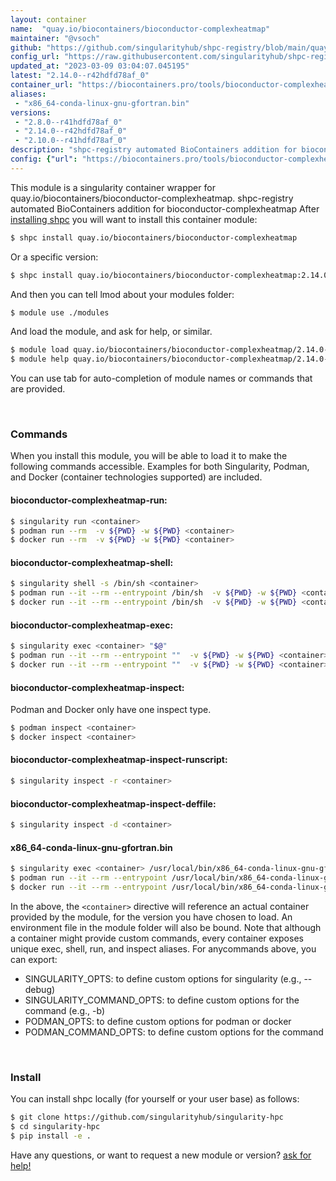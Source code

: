 ```yaml
---
layout: container
name:  "quay.io/biocontainers/bioconductor-complexheatmap"
maintainer: "@vsoch"
github: "https://github.com/singularityhub/shpc-registry/blob/main/quay.io/biocontainers/bioconductor-complexheatmap/container.yaml"
config_url: "https://raw.githubusercontent.com/singularityhub/shpc-registry/main/quay.io/biocontainers/bioconductor-complexheatmap/container.yaml"
updated_at: "2023-03-09 03:04:07.045195"
latest: "2.14.0--r42hdfd78af_0"
container_url: "https://biocontainers.pro/tools/bioconductor-complexheatmap"
aliases:
 - "x86_64-conda-linux-gnu-gfortran.bin"
versions:
 - "2.8.0--r41hdfd78af_0"
 - "2.14.0--r42hdfd78af_0"
 - "2.10.0--r41hdfd78af_0"
description: "shpc-registry automated BioContainers addition for bioconductor-complexheatmap"
config: {"url": "https://biocontainers.pro/tools/bioconductor-complexheatmap", "maintainer": "@vsoch", "description": "shpc-registry automated BioContainers addition for bioconductor-complexheatmap", "latest": {"2.14.0--r42hdfd78af_0": "sha256:de8bd94b5677e2f1280a1819eb24e0889e40ece916aae343cf80e2822ef19c78"}, "tags": {"2.8.0--r41hdfd78af_0": "sha256:d29dedb8362cfca2ecc457310c24c64f92d77762b83cbd2c04cf8b2d881cde94", "2.14.0--r42hdfd78af_0": "sha256:de8bd94b5677e2f1280a1819eb24e0889e40ece916aae343cf80e2822ef19c78", "2.10.0--r41hdfd78af_0": "sha256:0de102719b0332c18a014fe980af8417ac25ed4a82d9283c28db1de9f0f38def"}, "docker": "quay.io/biocontainers/bioconductor-complexheatmap", "aliases": {"x86_64-conda-linux-gnu-gfortran.bin": "/usr/local/bin/x86_64-conda-linux-gnu-gfortran.bin"}}
---
```


This module is a singularity container wrapper for quay.io/biocontainers/bioconductor-complexheatmap.
shpc-registry automated BioContainers addition for bioconductor-complexheatmap
After [installing shpc](#install) you will want to install this container module:


```bash
$ shpc install quay.io/biocontainers/bioconductor-complexheatmap
```

Or a specific version:

```bash
$ shpc install quay.io/biocontainers/bioconductor-complexheatmap:2.14.0--r42hdfd78af_0
```

And then you can tell lmod about your modules folder:

```bash
$ module use ./modules
```

And load the module, and ask for help, or similar.

```bash
$ module load quay.io/biocontainers/bioconductor-complexheatmap/2.14.0--r42hdfd78af_0
$ module help quay.io/biocontainers/bioconductor-complexheatmap/2.14.0--r42hdfd78af_0
```

You can use tab for auto-completion of module names or commands that are provided.

<br>

### Commands

When you install this module, you will be able to load it to make the following commands accessible.
Examples for both Singularity, Podman, and Docker (container technologies supported) are included.

#### bioconductor-complexheatmap-run:

```bash
$ singularity run <container>
$ podman run --rm  -v ${PWD} -w ${PWD} <container>
$ docker run --rm  -v ${PWD} -w ${PWD} <container>
```

#### bioconductor-complexheatmap-shell:

```bash
$ singularity shell -s /bin/sh <container>
$ podman run --it --rm --entrypoint /bin/sh  -v ${PWD} -w ${PWD} <container>
$ docker run --it --rm --entrypoint /bin/sh  -v ${PWD} -w ${PWD} <container>
```

#### bioconductor-complexheatmap-exec:

```bash
$ singularity exec <container> "$@"
$ podman run --it --rm --entrypoint ""  -v ${PWD} -w ${PWD} <container> "$@"
$ docker run --it --rm --entrypoint ""  -v ${PWD} -w ${PWD} <container> "$@"
```

#### bioconductor-complexheatmap-inspect:

Podman and Docker only have one inspect type.

```bash
$ podman inspect <container>
$ docker inspect <container>
```

#### bioconductor-complexheatmap-inspect-runscript:

```bash
$ singularity inspect -r <container>
```

#### bioconductor-complexheatmap-inspect-deffile:

```bash
$ singularity inspect -d <container>
```


#### x86_64-conda-linux-gnu-gfortran.bin

```bash
$ singularity exec <container> /usr/local/bin/x86_64-conda-linux-gnu-gfortran.bin
$ podman run --it --rm --entrypoint /usr/local/bin/x86_64-conda-linux-gnu-gfortran.bin   -v ${PWD} -w ${PWD} <container> -c " $@"
$ docker run --it --rm --entrypoint /usr/local/bin/x86_64-conda-linux-gnu-gfortran.bin   -v ${PWD} -w ${PWD} <container> -c " $@"
```



In the above, the `<container>` directive will reference an actual container provided
by the module, for the version you have chosen to load. An environment file in the
module folder will also be bound. Note that although a container
might provide custom commands, every container exposes unique exec, shell, run, and
inspect aliases. For anycommands above, you can export:

 - SINGULARITY_OPTS: to define custom options for singularity (e.g., --debug)
 - SINGULARITY_COMMAND_OPTS: to define custom options for the command (e.g., -b)
 - PODMAN_OPTS: to define custom options for podman or docker
 - PODMAN_COMMAND_OPTS: to define custom options for the command

<br>

### Install

You can install shpc locally (for yourself or your user base) as follows:

```bash
$ git clone https://github.com/singularityhub/singularity-hpc
$ cd singularity-hpc
$ pip install -e .
```

Have any questions, or want to request a new module or version? [ask for help!](https://github.com/singularityhub/singularity-hpc/issues)